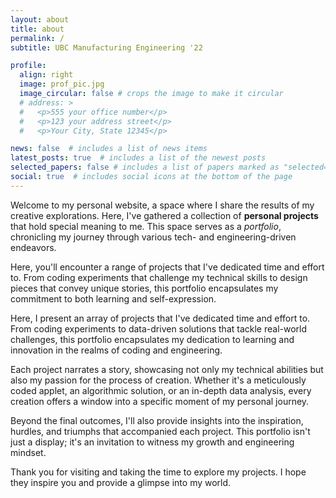 ```yaml
---
layout: about
title: about
permalink: /
subtitle: UBC Manufacturing Engineering '22

profile:
  align: right
  image: prof_pic.jpg
  image_circular: false # crops the image to make it circular
  # address: >
  #   <p>555 your office number</p>
  #   <p>123 your address street</p>
  #   <p>Your City, State 12345</p>

news: false  # includes a list of news items
latest_posts: true  # includes a list of the newest posts
selected_papers: false # includes a list of papers marked as "selected={true}"
social: true  # includes social icons at the bottom of the page
---
```


Welcome to my personal website, a space where I share the results of my creative explorations. Here, I've gathered a collection of **personal projects** that hold special meaning to me. This space serves as a _portfolio_, chronicling my journey through various tech- and engineering-driven endeavors.

Here, you'll encounter a range of projects that I've dedicated time and effort to. From coding experiments that challenge my technical skills to design pieces that convey unique stories, this portfolio encapsulates my commitment to both learning and self-expression.

Here, I present an array of projects that I've dedicated time and effort to. From coding experiments to data-driven solutions that tackle real-world challenges, this portfolio encapsulates my dedication to learning and innovation in the realms of coding and engineering.

Each project narrates a story, showcasing not only my technical abilities but also my passion for the process of creation. Whether it's a meticulously coded applet, an algorithmic solution, or an in-depth data analysis, every creation offers a window into a specific moment of my personal journey.

Beyond the final outcomes, I'll also provide insights into the inspiration, hurdles, and triumphs that accompanied each project. This portfolio isn't just a display; it's an invitation to witness my growth and engineering mindset.

Thank you for visiting and taking the time to explore my projects. I hope they inspire you and provide a glimpse into my world. 
